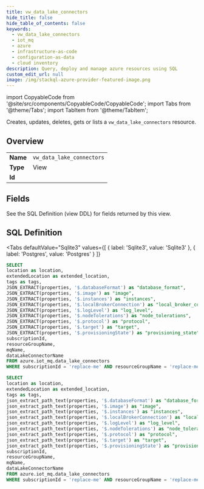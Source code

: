 ```yaml
--- 
title: vw_data_lake_connectors
hide_title: false
hide_table_of_contents: false
keywords:
  - vw_data_lake_connectors
  - iot_mq
  - azure
  - infrastructure-as-code
  - configuration-as-data
  - cloud inventory
description: Query, deploy and manage azure resources using SQL
custom_edit_url: null
image: /img/stackql-azure-provider-featured-image.png
---
```


import CopyableCode from '@site/src/components/CopyableCode/CopyableCode';
import Tabs from '@theme/Tabs';
import TabItem from '@theme/TabItem';

Creates, updates, deletes, gets or lists a <code>vw_data_lake_connectors</code> resource.

## Overview
<table><tbody>
<tr><td><b>Name</b></td><td><code>vw_data_lake_connectors</code></td></tr>
<tr><td><b>Type</b></td><td>View</td></tr>
<tr><td><b>Id</b></td><td><CopyableCode code="azure.iot_mq.vw_data_lake_connectors" /></td></tr>
</tbody></table>

## Fields

See the SQL Definition (view DDL) for fields returned by this view.

## SQL Definition

<Tabs
defaultValue="Sqlite3"
values={[
{ label: 'Sqlite3', value: 'Sqlite3' },
{ label: 'Postgres', value: 'Postgres' }
]}
>
<TabItem value="Sqlite3">

```sql
SELECT
location as location,
extendedLocation as extended_location,
tags as tags,
JSON_EXTRACT(properties, '$.databaseFormat') as "database_format",
JSON_EXTRACT(properties, '$.image') as "image",
JSON_EXTRACT(properties, '$.instances') as "instances",
JSON_EXTRACT(properties, '$.localBrokerConnection') as "local_broker_connection",
JSON_EXTRACT(properties, '$.logLevel') as "log_level",
JSON_EXTRACT(properties, '$.nodeTolerations') as "node_tolerations",
JSON_EXTRACT(properties, '$.protocol') as "protocol",
JSON_EXTRACT(properties, '$.target') as "target",
JSON_EXTRACT(properties, '$.provisioningState') as "provisioning_state",
subscriptionId,
resourceGroupName,
mqName,
dataLakeConnectorName
FROM azure.iot_mq.data_lake_connectors
WHERE subscriptionId = 'replace-me' AND resourceGroupName = 'replace-me' AND mqName = 'replace-me';
```

</TabItem>
<TabItem value="Postgres">

```sql
SELECT
location as location,
extendedLocation as extended_location,
tags as tags,
json_extract_path_text(properties, '$.databaseFormat') as "database_format",
json_extract_path_text(properties, '$.image') as "image",
json_extract_path_text(properties, '$.instances') as "instances",
json_extract_path_text(properties, '$.localBrokerConnection') as "local_broker_connection",
json_extract_path_text(properties, '$.logLevel') as "log_level",
json_extract_path_text(properties, '$.nodeTolerations') as "node_tolerations",
json_extract_path_text(properties, '$.protocol') as "protocol",
json_extract_path_text(properties, '$.target') as "target",
json_extract_path_text(properties, '$.provisioningState') as "provisioning_state",
subscriptionId,
resourceGroupName,
mqName,
dataLakeConnectorName
FROM azure.iot_mq.data_lake_connectors
WHERE subscriptionId = 'replace-me' AND resourceGroupName = 'replace-me' AND mqName = 'replace-me';
```

</TabItem>
</Tabs>
